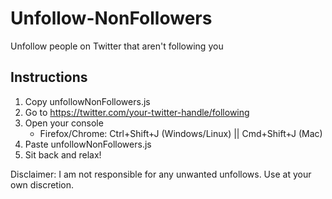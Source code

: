 # Unfollow-NonFollowers
Unfollow people on Twitter that aren't following you

## Instructions
1. Copy unfollowNonFollowers.js
2. Go to https://twitter.com/your-twitter-handle/following
3. Open your console
    + Firefox/Chrome: Ctrl+Shift+J (Windows/Linux) || Cmd+Shift+J (Mac)
4. Paste unfollowNonFollowers.js
5. Sit back and relax!

Disclaimer: I am not responsible for any unwanted unfollows. Use at your own discretion.

